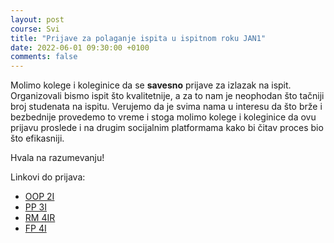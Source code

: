 ```yaml
---
layout: post
course: Svi
title: "Prijave za polaganje ispita u ispitnom roku JAN1"
date: 2022-06-01 09:30:00 +0100
comments: false
---
```


Molimo kolege i koleginice da se **savesno** prijave za izlazak na ispit. 
Organizovali bismo ispit što kvalitetnije, a za to nam je neophodan što 
tačniji broj studenata na ispitu. Verujemo da je svima nama u interesu da 
što brže i bezbednije provedemo to vreme i stoga molimo kolege i koleginice 
da ovu prijavu proslede i na drugim socijalnim platformama kako bi čitav 
proces bio što efikasniji.

Hvala na razumevanju!

Linkovi do prijava:
 - [OOP 2I](https://forms.gle/KMzqsS5Mq9uGPJ9j7)
 - [PP 3I](https://forms.gle/NQjv1RhEbAnVpA6s7)
 - [RM 4IR](https://forms.gle/TvT2QPPazpKkjsTt9)
 - [FP 4I](https://forms.gle/zE9BE4cqdgXJJbdr5)

